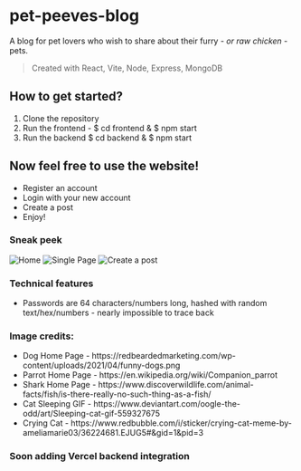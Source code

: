 # pet-peeves-blog
A blog for pet lovers who wish to share about their furry - *or raw chicken* - pets.

> Created with React, Vite, Node, Express, MongoDB

## How to get started?
<ol>
  <li> Clone the repository </li>
  <li> Run the frontend - $ cd frontend & $ npm start </li>
  <li> Run the backend $ cd backend & $ npm start </li>
</ol>

## Now feel free to use the website!
<ul>
  <li> Register an account </li>
  <li> Login with your new account </li>
  <li> Create a post </li>
  <li> Enjoy! </li>
</ul>

### Sneak peek
![Home](https://i.imgur.com/3xBSiZS.png)
![Single Page](https://i.imgur.com/DFM08ue.png)
![Create a post](https://i.imgur.com/tdmcStI.png) 

### Technical features 
<ul>
  <li> Passwords are 64 characters/numbers long, hashed with random text/hex/numbers - nearly impossible to trace back</li>
</ul>


### Image credits:
<ul>
  <li> Dog Home Page - https://redbeardedmarketing.com/wp-content/uploads/2021/04/funny-dogs.png</li>
  <li> Parrot Home Page - https://en.wikipedia.org/wiki/Companion_parrot </li>
  <li> Shark Home Page - https://www.discoverwildlife.com/animal-facts/fish/is-there-really-no-such-thing-as-a-fish/</li>
  <li> Cat Sleeping GIF - https://www.deviantart.com/oogle-the-odd/art/Sleeping-cat-gif-559327675</li>
  <li> Crying Cat - https://www.redbubble.com/i/sticker/crying-cat-meme-by-ameliamarie03/36224681.EJUG5#&gid=1&pid=3</li>
</ul>

### Soon adding Vercel backend integration

